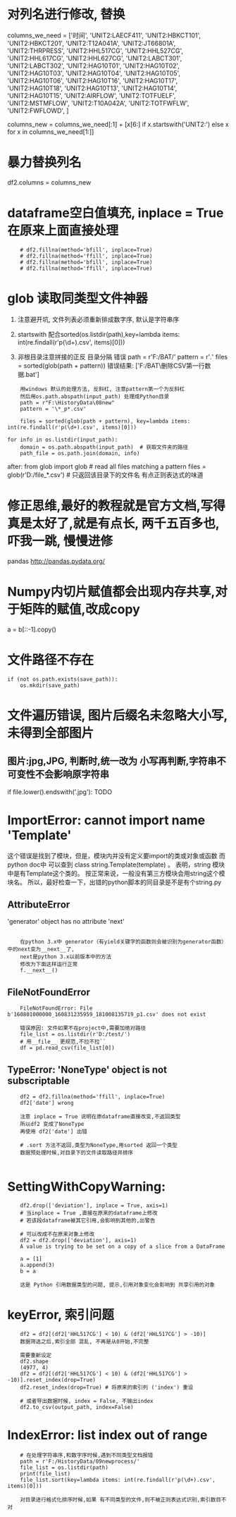 # 对列名进行修改, 替换
columns_we_need = ['时间', 'UNIT2:LAECF411', 'UNIT2:HBKCT101', 'UNIT2:HBKCT201', 'UNIT2:T12A041A', 'UNIT2:JT66801A',
                   'UNIT2:THRPRESS', 'UNIT2:HHL517CG', 'UNIT2:HHL527CG', 'UNIT2:HHL617CG', 'UNIT2:HHL627CG',
                   'UNIT2:LABCT301', 'UNIT2:LABCT302', 'UNIT2:HAG10T01', 'UNIT2:HAG10T02', 'UNIT2:HAG10T03',
                   'UNIT2:HAG10T04', 'UNIT2:HAG10T05', 'UNIT2:HAG10T06', 'UNIT2:HAG10T16', 'UNIT2:HAG10T17',
                   'UNIT2:HAG10T18', 'UNIT2:HAG10T13', 'UNIT2:HAG10T14', 'UNIT2:HAG10T15', 'UNIT2:AIRFLOW',
                   'UNIT2:TOTFUELF', 'UNIT2:MSTMFLOW', 'UNIT2:T10A042A', 'UNIT2:TOTFWFLW', 'UNIT2:FWFLOWD', ]

columns_new = columns_we_need[:1] + [x[6:] if x.startswith('UNIT2:') else x for x in columns_we_need[1:]]
# 暴力替换列名
df2.columns = columns_new


# dataframe空白值填充, inplace = True 在原来上面直接处理
        # df2.fillna(method='bfill', inplace=True)
        # df2.fillna(method='ffill', inplace=True)
        # df2.fillna(method='bfill', inplace=True)
        # df2.fillna(method='ffill', inplace=True)

# glob 读取同类型文件神器
1. 注意避开坑,  文件列表必须重新排成数字序, 默认是字符串序
2. startswith 配合sorted(os.listdir(path),key=lambda items: int(re.findall(r'p(\d+).csv', items)[0]))

3. 非根目录注意拼接的正反 目录分隔 错误
    path = r'F:/BAT/'
    pattern = r'*.*'
    files = sorted(glob(path + pattern))
     错误结果: ['F:/BAT\\删除CSV第一行数据.bat']
```
    用windows 默认的处理方法, 反斜杠, 注意pattern第一个为反斜杠
    然后用os.path.abspath(input_path) 处理成Python目录
    path = r"F:\HistoryData\08new"
    pattern = '\*_p*.csv'

    files = sorted(glob(path + pattern), key=lambda items: int(re.findall(r'p(\d+).csv', items)[0]))
```
    for info in os.listdir(input_path):
        domain = os.path.abspath(input_path)  # 获取文件夹的路径
        path_file = os.path.join(domain, info) 
after:
        from glob import glob  # read all files matching a pattern
        files = glob(r'D:/file_*.csv')  # 只返回该目录下的文件名
有点正则表达式的味道


# 修正思维,最好的教程就是官方文档,写得真是太好了,就是有点长, 两千五百多也,吓我一跳, 慢慢进修
pandas  http://pandas.pydata.org/

# Numpy内切片赋值都会出现内存共享,对于矩阵的赋值,改成copy
a = b[::-1].copy()


# 文件路径不存在
    if (not os.path.exists(save_path)):
        os.mkdir(save_path)


# 文件遍历错误, 图片后缀名未忽略大小写,未得到全部图片
## 图片:jpg,JPG,  判断时,统一改为 小写再判断,字符串不可变性不会影响原字符串
if file.lower().endswith('.jpg'):
    TODO



# ImportError: cannot import name 'Template'
这个错误是找到了模块，但是，模块内并没有定义要import的类或对象或函数
而python doc中 可以查到 class string.Template(template) 。
表明，string 模块中是有Template这个类的。
按正常来说，一般没有第三方模块会用string这个模块名。
所以，最好检查一下，出错的python脚本的同目录是不是有个string.py

## AttributeError
 'generator' object has no attribute 'next'
```

    在python 3.x中 generator（有yield关键字的函数则会被识别为generator函数）中的next变为__next__了,
    next是python 3.x以前版本中的方法
    修改为下面这样运行正常
    f.__next__()
```

## FileNotFoundError
```
    FileNotFoundError: File b'160801000000_160831235959_181008135719_p1.csv' does not exist
    
    错误原因: 文件如果不在project中,需要加绝对路径
    file_list = os.listdir(r'D:/test/')
    # 用__file__ 更规范,不拉不拉``
    df = pd.read_csv(file_list[0])

```
## TypeError: 'NoneType' object is not subscriptable
```
    df2 = df2.fillna(method='ffill', inplace=True)
    df2['date'] wrong
    
    注意 inplace = True 说明在原dataframe直接改变,不返回类型
    所以df2 变成了NoneType
    再使用 df2['date'] 出错
    
    # .sort 方法不返回,类型为NoneType,用sorted 返回一个类型
    数据预处理时候,对目录下的文件读取路径并排序


```
# SettingWithCopyWarning:
```
    df2.drop(['deviation'], inplace = True, axis=1)
    # 当inplace = True ,直接在原来的dataframe上修改
    # 若该段dataframe被其它引用,会影响到其他的,出警告
    
    # 可以改成不在原来对象上修改
    df2 = df2.drop(['deviation'], axis=1)
    A value is trying to be set on a copy of a slice from a DataFrame
    
    a = [1]
    a.append(3)
    b = a
    
    这是 Python 引用数据类型的问题, 提示,引用对象变化会影响到 共享引用的对象

```

# keyError, 索引问题
```
    df2 = df2[(df2['HHL517CG'] < 10) & (df2['HHL517CG'] > -10)]
    数据筛选之后,索引全部 混乱, 不再是从0开始,不完整
    
    需要重新设定
    df2.shape
    (4977, 4)
    df2 = df2[(df2['HHL517CG'] < 10) & (df2['HHL517CG'] > -10)].reset_index(drop=True)
    df2.reset_index(drop=True) # 将原来的索引列 ('index') 重设
    
    # 或者导出数据时候, index = False, 不输出index
    df2.to_csv(output_path, index=False)

```
# IndexError: list index out of range
```
    # 在处理字符串序,和数字序时候,遇到不同类型文档报错
    path = r'F:/HistoryData/09newprocess/'
    file_list = os.listdir(path)
    print(file_list)
    file_list.sort(key=lambda items: int(re.findall(r'p(\d+).csv', items)[0]))
    
    对目录进行格式化排序时候,如果 有不同类型的文件,则不被正则表达式识别,索引数目不对
```